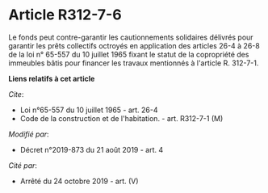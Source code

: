 # Article R312-7-6

Le fonds peut contre-garantir les cautionnements solidaires délivrés pour garantir les prêts collectifs octroyés en
application des articles 26-4 à 26-8 de la loi n° 65-557 du 10 juillet 1965 fixant le statut de la copropriété des immeubles
bâtis pour financer les travaux mentionnés à l'article R. 312-7-1.

**Liens relatifs à cet article**

_Cite_:

  - Loi n°65-557 du 10 juillet 1965 - art. 26-4
  - Code de la construction et de l'habitation. - art. R312-7-1 (M)

_Modifié par_:

  - Décret n°2019-873 du 21 août 2019 - art. 4

_Cité par_:

  - Arrêté du 24 octobre 2019 - art. (V)
